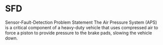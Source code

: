 # SFD
Sensor-Fault-Detection Problem Statement The Air Pressure System (APS) is a critical component of a heavy-duty vehicle that uses compressed air to force a piston to provide pressure to the brake pads, slowing the vehicle down. 

